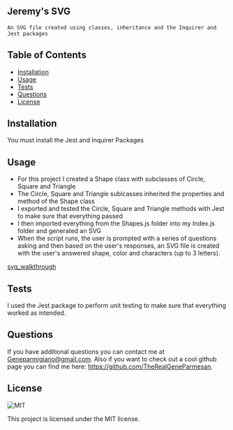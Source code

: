 ## Jeremy's SVG
    
    An SVG file created using classes, inheritance and the Inquirer and Jest packages

## Table of Contents

- [Installation](#installation)
- [Usage](#usage)
- [Tests](#tests)
- [Questions](#questions)
- [License](#license)

## Installation

You must install the Jest and Inquirer Packages

## Usage

- For this project I created a Shape class with subclasses of Circle, Square and Triangle
- The Circle, Square and Triangle sublcasses inherited the properties and method of the Shape class
- I exported and tested the Circle, Square and Triangle methods with Jest to make sure that everything passed
- I then imported everything from the Shapes.js folder into my Index.js folder and generated an SVG 
- When the script runs, the user is prompted with a series of questions asking and then based on the user's responses, an SVG file is created with the user's answered shape, color and characters (up to 3 letters).

[svg_walkthrough](https://drive.google.com/file/d/17WGbprNn-sOm8WUn-TWNhL-U5tWO-AZ6/view)

## Tests

I used the Jest package to perform unit testing to make sure that everything worked as intended.

## Questions

If you have additional questions you can contact me at Geneparmigiano@gmail.com. Also if you want to check out a cool github page you can find me here: https://github.com/TheRealGeneParmesan.

## License

![MIT](https://img.shields.io/badge/license-MIT-brightgreen)

This project is licensed under the MIT license.
